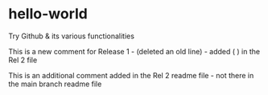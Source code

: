 # hello-world
Try Github &amp; its various functionalities

This is a new comment for Release 1 - (deleted an old line) - added ( ) in the Rel 2 file

This is an additional comment added in the Rel 2 readme file - not there in the main branch readme file
